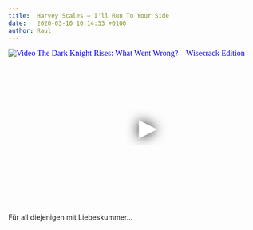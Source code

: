 ```yaml
---
title:  Harvey Scales ‎– I'll Run To Your Side
date:   2020-03-10 10:14:33 +0100
author: Raul
---
```

<iframe
  width="560"
  height="315"
  src="https://www.youtube.com/embed/hA7HFImVoWk"
  srcdoc="<style>*{padding:0;margin:0;overflow:hidden}html,body{height:100%}img,span{position:absolute;width:100%;top:0;bottom:0;margin:auto}span{height:1.5em;text-align:center;font:48px/1.5 sans-serif;color:white;text-shadow:0 0 0.5em black}</style><a href=https://www.youtube.com/embed/hA7HFImVoWk?autoplay=1><img src=https://img.youtube.com/vi/hA7HFImVoWk/hqdefault.jpg alt='Video The Dark Knight Rises: What Went Wrong? – Wisecrack Edition'><span>▶</span></a>"
  frameborder="0"
  allow="accelerometer; autoplay; encrypted-media; gyroscope; picture-in-picture"
  allowfullscreen
></iframe>

Für all diejenigen mit Liebeskummer…